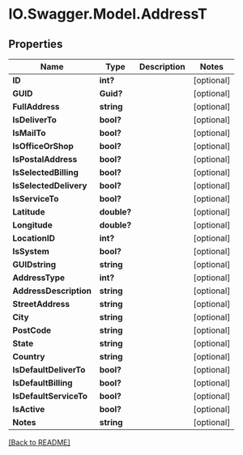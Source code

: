 # IO.Swagger.Model.AddressT
## Properties

Name | Type | Description | Notes
------------ | ------------- | ------------- | -------------
**ID** | **int?** |  | [optional] 
**GUID** | **Guid?** |  | [optional] 
**FullAddress** | **string** |  | [optional] 
**IsDeliverTo** | **bool?** |  | [optional] 
**IsMailTo** | **bool?** |  | [optional] 
**IsOfficeOrShop** | **bool?** |  | [optional] 
**IsPostalAddress** | **bool?** |  | [optional] 
**IsSelectedBilling** | **bool?** |  | [optional] 
**IsSelectedDelivery** | **bool?** |  | [optional] 
**IsServiceTo** | **bool?** |  | [optional] 
**Latitude** | **double?** |  | [optional] 
**Longitude** | **double?** |  | [optional] 
**LocationID** | **int?** |  | [optional] 
**IsSystem** | **bool?** |  | [optional] 
**GUIDstring** | **string** |  | [optional] 
**AddressType** | **int?** |  | [optional] 
**AddressDescription** | **string** |  | [optional] 
**StreetAddress** | **string** |  | [optional] 
**City** | **string** |  | [optional] 
**PostCode** | **string** |  | [optional] 
**State** | **string** |  | [optional] 
**Country** | **string** |  | [optional] 
**IsDefaultDeliverTo** | **bool?** |  | [optional] 
**IsDefaultBilling** | **bool?** |  | [optional] 
**IsDefaultServiceTo** | **bool?** |  | [optional] 
**IsActive** | **bool?** |  | [optional] 
**Notes** | **string** |  | [optional] 

 [[Back to README]](../README.md)

